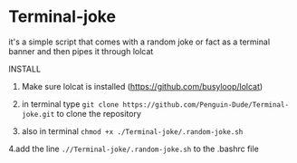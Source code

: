 # Terminal-joke
it's a simple script that comes with a random joke or fact as a terminal banner and then pipes it through lolcat

INSTALL
1. Make sure lolcat is installed (https://github.com/busyloop/lolcat)

2. in terminal type  `git clone https://github.com/Penguin-Dude/Terminal-joke.git` to clone the repository

3. also in terminal `chmod +x ./Terminal-joke/.random-joke.sh`

4.add the line `.//Terminal-joke/.random-joke.sh` to the .bashrc file
